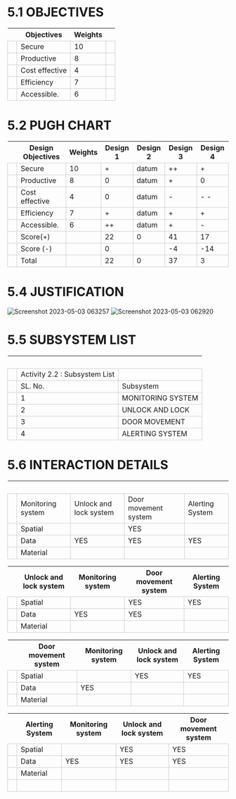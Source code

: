 # 5.1 OBJECTIVES
<html>
<body>
<!--StartFragment--><google-sheets-html-origin><style type="text/css"><!--td {border: 1px solid #cccccc;}br {mso-data-placement:same-cell;}--></style>

  | Objectives | Weights |  
-- | -- | -- | --
  | Secure | 10 |  
  | Productive | 8 |  
  | Cost effective | 4 |  
  | Efficiency | 7 |  
  | Accessible. | 6 |  

<!--EndFragment-->
</body>
</html>

# 5.2 PUGH CHART
<html>
<body>
<!--StartFragment--><google-sheets-html-origin><style type="text/css"><!--td {border: 1px solid #cccccc;}br {mso-data-placement:same-cell;}--></style>

  | Design Objectives | Weights | Design 1 | Design 2 | Design 3 | Design 4
-- | -- | -- | -- | -- | -- | --
  | Secure | 10 | + | datum | ++ | +
  | Productive | 8 | 0 | datum | + | 0
  | Cost effective | 4 | 0 | datum | - | - -
  | Efficiency | 7 | + | datum | + | +
  | Accessible. | 6 | ++ | datum | + | -
  | Score(+) |   | 22 | 0 | 41 | 17
  | Score (-) |   | 0 |   | -4 | -14
  | Total |   | 22 | 0 | 37 | 3

<!--EndFragment-->
</body>
</html>

# 5.4 JUSTIFICATION
![Screenshot 2023-05-03 063257](https://user-images.githubusercontent.com/130687780/235815743-2e7732d6-bcbe-47f7-84f7-a67509e2a50c.png)
![Screenshot 2023-05-03 062920](https://user-images.githubusercontent.com/130687780/235815427-c95c6c48-80ea-4c5d-83be-d70ab47f2ea0.png)

<!--EndFragment-->
</body>
</html>


# 5.5 SUBSYSTEM LIST
<html>
<body>
<!--StartFragment--><google-sheets-html-origin><style type="text/css"><!--td {border: 1px solid #cccccc;}br {mso-data-placement:same-cell;}--></style>

  |   |  
-- | -- | --
  | Activity 2.2  : Subsystem List
  | SL. No. | Subsystem
  | 1 | MONITORING SYSTEM
  | 2 | UNLOCK AND LOCK
  | 3 | DOOR MOVEMENT
  | 4 | ALERTING SYSTEM

<!--EndFragment-->
</body>
</html>

# 5.6 INTERACTION DETAILS
<html>
<body>
<!--StartFragment--><google-sheets-html-origin><style type="text/css"><!--td {border: 1px solid #cccccc;}br {mso-data-placement:same-cell;}--></style>

  |   |   |   |  
-- | -- | -- | -- | --
  | Monitoring system | Unlock and lock system | Door movement system | Alerting System
  | Spatial |   | YES |  
  | Data | YES | YES | YES
  | Material |   |   |  

<!--EndFragment-->
</body>
</html>
<html>
<body>
<!--StartFragment--><google-sheets-html-origin><style type="text/css"><!--td {border: 1px solid #cccccc;}br {mso-data-placement:same-cell;}--></style>

  | Unlock and lock system | Monitoring system | Door movement system | Alerting System
-- | -- | -- | -- | --
  | Spatial |   | YES | YES
  | Data | YES | YES |  
  | Material |   |   |  

<!--EndFragment-->
</body>
</html>
<html>
<body>
<!--StartFragment--><google-sheets-html-origin><style type="text/css"><!--td {border: 1px solid #cccccc;}br {mso-data-placement:same-cell;}--></style>

  | Door movement system | Monitoring system | Unlock and lock system | Alerting System
-- | -- | -- | -- | --
  | Spatial |   | YES | YES
  | Data | YES |   |  
  | Material |   |   |  

<!--EndFragment-->
</body>
</html>
<html>
<body>
<!--StartFragment--><google-sheets-html-origin><style type="text/css"><!--td {border: 1px solid #cccccc;}br {mso-data-placement:same-cell;}--></style>

  | Alerting System | Monitoring system | Unlock and lock system | Door movement system
-- | -- | -- | -- | --
  | Spatial |   | YES | YES
  | Data | YES | YES | YES
  | Material |   |   |  
  |   |   |   |  

<!--EndFragment-->
</body>
</html>